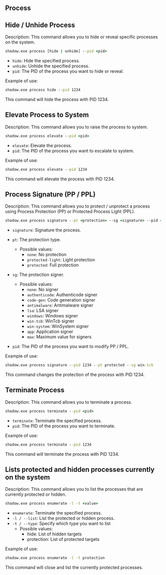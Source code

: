 ## Process

## Hide / Unhide Process

Description:
This command allows you to hide or reveal specific processes on the system.

```cmd
shadow.exe process [hide | unhide] --pid <pid>
```

* `hide`: Hide the specified process.
* `unhide`: Unhide the specified process.
* `pid`: The PID of the process you want to hide or reveal.

Example of use:

```cmd
shadow.exe process hide --pid 1234
```

This command will hide the process with PID 1234.


## Elevate Process to System

Description:
This command allows you to raise the process to system.

```cmd
shadow.exe process elevate --pid <pid>
```

* `elevate`: Elevate the process.
* `pid`: The PID of the process you want to escalate to system.

Example of use:

```cmd
shadow.exe process elevate --pid 1234
```

This command will elevate the process with PID 1234.

## Process Signature (PP / PPL)

Description:
This command allows you to protect / unprotect a process using Process Protection (PP) or Protected Process Light (PPL).

```cmd
shadow.exe process signature --pt <protection> --sg <signature> --pid <pid>
```

* `signature`: Signature the process.
* `pt`: The protection type.
    * Possible values:
        - `none`:            No protection
        - `protected-light`: Light protection
        - `protected`:       Full protection

* `sg`: The protection signer.
    *   Possible values:
        - `none`:         No signer
        - `authenticode`: Authenticode signer
        - `code-gen`:     Code generation signer
        - `antimalware`:  Antimalware signer
        - `lsa`:          LSA signer
        - `windows`:      Windows signer
        - `win-tcb`:      WinTcb signer
        - `win-system`:   WinSystem signer
        - `app`:          Application signer
        - `max`:          Maximum value for signers

* `pid`: The PID of the process you want to modify PP / PPL.

Example of use:

```cmd
shadow.exe process signature --pid 1234 --pt protected --sg win-tcb
```

This command changes the protection of the process with PID 1234.

## Terminate Process

Description:
This command allows you to terminate a process.

```cmd
shadow.exe process terminate --pid <pid>
```

* `terminate`: Terminate the specified process.
* `pid`: The PID of the process you want to terminate.

Example of use:

```cmd
shadow.exe process terminate --pid 1234
```

This command will terminate the process with PID 1234.

## Lists protected and hidden processes currently on the system

Description:
This command allows you to list the processes that are currently protected or hidden.

```cmd
shadow.exe process enumerate -l -t <value>
```

* `enumerate`: Terminate the specified process.
* `-l / --list`: List the protected or hidden process.
* `-t / --type`: Specify which type you want to list
    *   Possible values:
        - hide:       List of hidden targets
        - protection: List of protected targets

Example of use:

```cmd
shadow.exe process enumerate -l -t protection
```

This command will close and list the currently protected processes.